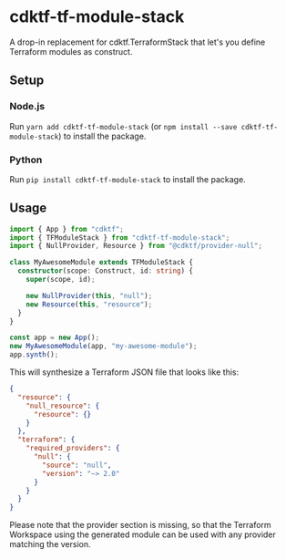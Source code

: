 # cdktf-tf-module-stack

A drop-in replacement for cdktf.TerraformStack that let's you define Terraform modules as construct.

## Setup

### Node.js

Run `yarn add cdktf-tf-module-stack` (or `npm install --save cdktf-tf-module-stack`) to install the package.

### Python

Run `pip install cdktf-tf-module-stack` to install the package.

## Usage

```ts
import { App } from "cdktf";
import { TFModuleStack } from "cdktf-tf-module-stack";
import { NullProvider, Resource } from "@cdktf/provider-null";

class MyAwesomeModule extends TFModuleStack {
  constructor(scope: Construct, id: string) {
    super(scope, id);

    new NullProvider(this, "null");
    new Resource(this, "resource");
  }
}

const app = new App();
new MyAwesomeModule(app, "my-awesome-module");
app.synth();
```

This will synthesize a Terraform JSON file that looks like this:

```json
{
  "resource": {
    "null_resource": {
      "resource": {}
    }
  },
  "terraform": {
    "required_providers": {
      "null": {
        "source": "null",
        "version": "~> 2.0"
      }
    }
  }
}
```

Please note that the provider section is missing, so that the Terraform Workspace using the generated module can be used with any provider matching the version.
